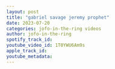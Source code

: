 ```yaml
---
layout: post
title: "gabriel savage jeremy prophet"
date: 2023-07-20
categories: jofo-in-the-ring videos
author: jofo-in-the-ring
spotify_track_id: 
youtube_video_id: 1T0YWU6Am9s
apple_track_id: 
youtube_metadata: 
---
```

